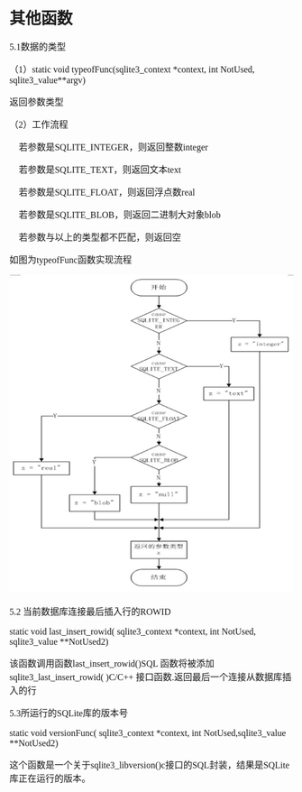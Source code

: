# 其他函数
<font face="微软雅黑" size="3px">

5.1数据的类型

（1）static void typeofFunc(sqlite3_context *context, int NotUsed,  sqlite3_value**argv)

返回参数类型

（2）工作流程

	若参数是SQLITE_INTEGER，则返回整数integer

	若参数是SQLITE_TEXT，则返回文本text

	若参数是SQLITE_FLOAT，则返回浮点数real

	若参数是SQLITE_BLOB，则返回二进制大对象blob

	若参数与以上的类型都不匹配，则返回空

如图为typeofFunc函数实现流程

<img src='typeofFunc函数.jpg'>

5.2 当前数据库连接最后插入行的ROWID

static void last_insert_rowid(  sqlite3_context *context,  int NotUsed,  sqlite3_value **NotUsed2)

该函数调用函数last_insert_rowid()SQL 函数将被添加sqlite3_last_insert_rowid( )C/C++ 接口函数.返回最后一个连接从数据库插入的行

5.3所运行的SQLite库的版本号

static void versionFunc( sqlite3_context *context,  int NotUsed,sqlite3_value **NotUsed2)

这个函数是一个关于sqlite3_libversion()c接口的SQL封装，结果是SQLite库正在运行的版本。
